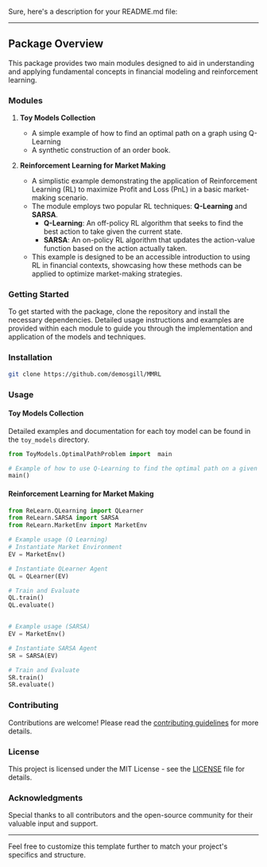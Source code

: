 Sure, here's a description for your README.md file:

---

## Package Overview

This package provides two main modules designed to aid in understanding and applying fundamental concepts in financial modeling and reinforcement learning.

### Modules

1. **Toy Models Collection**
    - A simple example of how to find an optimal path on a graph using Q-Learning
    - A synthetic construction of an order book.

2. **Reinforcement Learning for Market Making**
    - A simplistic example demonstrating the application of Reinforcement Learning (RL) to maximize Profit and Loss (PnL) in a basic market-making scenario.
    - The module employs two popular RL techniques: **Q-Learning** and **SARSA**.
        - **Q-Learning**: An off-policy RL algorithm that seeks to find the best action to take given the current state.
        - **SARSA**: An on-policy RL algorithm that updates the action-value function based on the action actually taken.
    - This example is designed to be an accessible introduction to using RL in financial contexts, showcasing how these methods can be applied to optimize market-making strategies.

### Getting Started

To get started with the package, clone the repository and install the necessary dependencies. Detailed usage instructions and examples are provided within each module to guide you through the implementation and application of the models and techniques.

### Installation

```bash
git clone https://github.com/demosgill/MMRL
```

### Usage

#### Toy Models Collection

Detailed examples and documentation for each toy model can be found in the `toy_models` directory.

```python
from ToyModels.OptimalPathProblem import  main

# Example of how to use Q-Learning to find the optimal path on a given graph
main()
```

#### Reinforcement Learning for Market Making

```python
from ReLearn.QLearning import QLearner
from ReLearn.SARSA import SARSA
from ReLearn.MarketEnv import MarketEnv

# Example usage (Q Learning)
# Instantiate Market Environment
EV = MarketEnv()

# Instantiate QLearner Agent
QL = QLearner(EV)

# Train and Evaluate
QL.train()
QL.evaluate()


# Example usage (SARSA)
EV = MarketEnv()

# Instantiate SARSA Agent
SR = SARSA(EV)

# Train and Evaluate
SR.train()
SR.evaluate()

```

### Contributing

Contributions are welcome! Please read the [contributing guidelines](CONTRIBUTING.md) for more details.

### License

This project is licensed under the MIT License - see the [LICENSE](LICENSE) file for details.

### Acknowledgments

Special thanks to all contributors and the open-source community for their valuable input and support.

---

Feel free to customize this template further to match your project's specifics and structure.